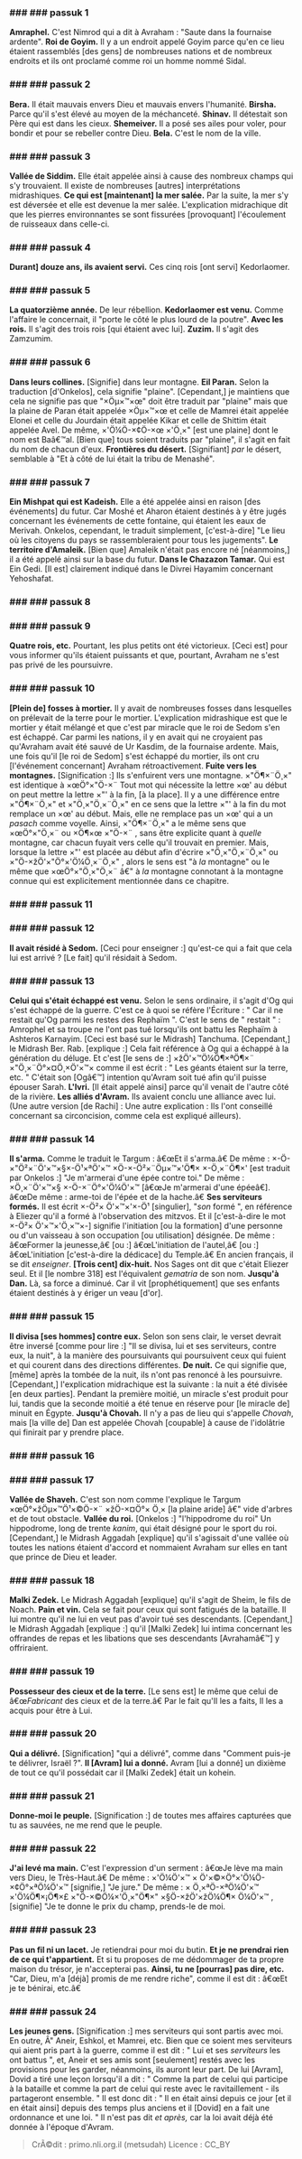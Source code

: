 
### ### ### passuk 1
<b>Amraphel.</b> C'est Nimrod qui a dit à Avraham : "Saute dans la fournaise ardente". 
<b>Roi de Goyim.</b> Il y a un endroit appelé Goyim parce qu'en ce lieu étaient rassemblés [des gens] de nombreuses nations et de nombreux endroits et ils ont proclamé comme roi un homme nommé Sidal.

### ### ### passuk 2
<b>Bera.</b> Il était mauvais envers Dieu et mauvais envers l'humanité.
<b>Birsha.</b> Parce qu'il s'est élevé au moyen de la méchanceté.
<b>Shinav.</b> Il détestait son Père qui est dans les cieux.
<b>Shemeiver.</b> Il a posé ses ailes pour voler, pour bondir et pour se rebeller contre Dieu. 
<b>Bela.</b> C'est le nom de la ville.

### ### ### passuk 3
<b>Vallée de Siddim.</b> Elle était appelée ainsi à cause des nombreux champs qui s'y trouvaient. Il existe de nombreuses [autres] interprétations midrashiques.
<b>Ce qui est [maintenant] la mer salée.</b> Par la suite, la mer s'y est déversée et elle est devenue la mer salée. L'explication midrachique dit que les pierres environnantes se sont fissurées [provoquant] l'écoulement de ruisseaux dans celle-ci. 

### ### ### passuk 4
<b>Durant] douze ans, ils avaient servi.</b> Ces cinq rois [ont servi] Kedorlaomer.

### ### ### passuk 5
<b>La quatorzième année.</b> De leur rébellion.
<b>Kedorlaomer est venu.</b> Comme l'affaire le concernait, il "porte le côté le plus lourd de la poutre".
<b>Avec les rois.</b> Il s'agit des trois rois [qui étaient avec lui]. 
<b>Zuzim.</b> Il s'agit des Zamzumim.

### ### ### passuk 6
<b>Dans leurs collines.</b> [Signifie] dans leur montagne.
<b>Eil Paran.</b> Selon la traduction [d'Onkelos], cela signifie "plaine". [Cependant,] je maintiens que cela ne signifie pas que "×Öµ×™×œ" doit être traduit par "plaine" mais que la plaine de Paran était appelée ×Öµ×™×œ et celle de Mamrei était appelée Elonei et celle du Jourdain était appelée Kikar et celle de Shittim était appelée Avel. De même, ×'Ö¼Ö-×¢Ö-×œ ×'Ö¸×" [est une plaine] dont le nom est Baâ€™al. [Bien que] tous soient traduits par "plaine", il s'agit en fait du nom de chacun d'eux. 
<b>Frontières du désert.</b> [Signifiant] <i>par</i> le désert, semblable à "Et à côté de lui était la tribu de Menashé". 

### ### ### passuk 7
<b>Ein Mishpat qui est Kadeish.</b> Elle a été appelée ainsi en raison [des événements] du futur. Car Moshé et Aharon étaient destinés à y être jugés concernant les événements de cette fontaine, qui étaient les eaux de Merivah. Onkelos, cependant, le traduit simplement, [c'est-à-dire] "Le lieu où les citoyens du pays se rassembleraient pour tous les jugements". 
<b>Le territoire d'Amaleik.</b> [Bien que] Amaleik n'était pas encore né [néanmoins,] il a été appelé ainsi sur la base du futur. 
<b>Dans le Chazazon Tamar.</b> Qui est Ein Gedi. [Il est] clairement indiqué dans le Divrei Hayamim concernant Yehoshafat.

### ### ### passuk 8

### ### ### passuk 9
<b>Quatre rois, etc.</b> Pourtant, les plus petits ont été victorieux. [Ceci est] pour vous informer qu'ils étaient puissants et que, pourtant, Avraham ne s'est pas privé de les poursuivre. 

### ### ### passuk 10
<b>[Plein de] fosses à mortier.</b> Il y avait de nombreuses fosses dans lesquelles on prélevait de la terre pour le mortier. L'explication midrashique est que le mortier y était mélangé et que c'est par miracle que le roi de Sedom s'en est échappé. Car parmi les nations, il y en avait qui ne croyaient pas qu'Avraham avait été sauvé de Ur Kasdim, de la fournaise ardente. Mais, une fois qu'il [le roi de Sedom] s'est échappé du mortier, ils ont cru [l'événement concernant] Avraham rétroactivement. 
<b>Fuite vers les montagnes.</b> [Signification :] Ils s'enfuirent vers une montagne. ×"Ö¶×¨Ö¸×" est identique à ×œÖ°×"Ö-×¨ Tout mot qui nécessite la lettre ×œ' au début on peut mettre la lettre ×"' à la fin, [à la place]. Il y a une différence entre ×"Ö¶×¨Ö¸×" et ×"Ö¸×"Ö¸×¨Ö¸×" en ce sens que la lettre ×"' à la fin du mot remplace un ×œ' au début. Mais, elle ne remplace pas un ×œ' qui a un <i>pasach</i> comme voyelle. Ainsi, ×"Ö¶×¨Ö¸×" a le même sens que ×œÖ°×"Ö¸×¨ ou ×Ö¶×œ ×"Ö-×¨ , sans être explicite quant à <i>quelle</i> montagne, car chacun fuyait vers celle qu'il trouvait en premier. Mais, lorsque la lettre ×"' est placée au début afin d'écrire ×"Ö¸×"Ö¸×¨Ö¸×" ou ×"Ö-×žÖ'×"Ö°×'Ö¼Ö¸×¨Ö¸×" , alors le sens est "à <i>la</i> montagne" ou le même que ×œÖ°×"Ö¸×"Ö¸×¨ â€" à <i>la</i> montagne connotant à la montagne connue qui est explicitement mentionnée dans ce chapitre. 

### ### ### passuk 11

### ### ### passuk 12
<b>Il avait résidé à Sedom.</b> [Ceci pour enseigner :] qu'est-ce qui a fait que cela lui est arrivé ? [Le fait] qu'il résidait à Sedom.

### ### ### passuk 13
<b>Celui qui s'était échappé est venu.</b> Selon le sens ordinaire, il s'agit d'Og qui s'est échappé de la guerre. C'est ce à quoi se réfère l'Écriture : " Car il ne restait qu'Og parmi les restes des Rephaïm ". C'est le sens de " restait " : Amrophel et sa troupe ne l'ont pas tué lorsqu'ils ont battu les Rephaïm à Ashteros Karnayim. [Ceci est basé sur le Midrash] Tanchuma. [Cependant,] le Midrash Ber. Rab. [explique :] Cela fait référence à Og qui a échappé à la génération du déluge. Et c'est [le sens de :] ×žÖ'×™Ö¼Ö¶×ªÖ¶×¨ ×"Ö¸×¨Ö°×¤Ö¸×Ö'×™× comme il est écrit : " Les géants étaient sur la terre, etc. " C'était son [Ogâ€™] intention qu'Avram soit tué afin qu'il puisse épouser Sarah. 
<b>L'Ivri.</b> [Il était appelé ainsi] parce qu'il venait de l'autre côté de la rivière.
<b>Les alliés d'Avram.</b> Ils avaient conclu une alliance avec lui. (Une autre version [de Rachi] : Une autre explication : Ils l'ont conseillé concernant sa circoncision, comme cela est expliqué ailleurs). 

### ### ### passuk 14
<b>Il s'arma.</b> Comme le traduit le Targum : â€œEt il s'arma.â€ De même : ×-Ö-×"Ö²×¨Ö'×™×§×-Ö¹×ªÖ'×™ ×Ö-×-Ö²×¨Öµ×™×'Ö¶× ×-Ö¸×¨Ö¶×' [est traduit par Onkelos :] "Je m'armerai d'une épée contre toi." De même : ×Ö¸×¨Ö'×™×§ ×-Ö-×¨Ö°×'Ö¼Ö'×™ [â€œJe m'armerai d'une épéeâ€]. â€œDe même : arme-toi de l'épée et de la hache.â€ 
<b>Ses serviteurs formés.</b> Il est écrit ×-Ö²× Ö'×™×'×-Ö¹ [singulier], "<i>son</i> formé ", en référence à Eliezer qu'il a formé à l'observation des mitzvos. Et il [c'est-à-dire le mot ×-Ö²× Ö'×™×'Ö¸×™×-] signifie l'initiation [ou la formation] d'une personne ou d'un vaisseau à son occupation [ou utilisation] désignée. De même : â€œFormer la jeunesse,â€ [ou :] â€œL'initiation de l'autel,â€ [ou :] â€œL'initiation [c'est-à-dire la dédicace] du Temple.â€ En ancien français, il se dit <i>enseigner</i>. 
<b>[Trois cent] dix-huit.</b> Nos Sages ont dit que c'était Eliezer seul. Et il [le nombre 318] est l'équivalent <i>gematria</i> de son nom. 
<b>Jusqu'à Dan.</b> Là, sa force a diminué. Car il vit [prophétiquement] que ses enfants étaient destinés à y ériger un veau [d'or].

### ### ### passuk 15
<b>Il divisa [ses hommes] contre eux.</b> Selon son sens clair, le verset devrait être inversé [comme pour lire :] "Il se divisa, lui et ses serviteurs, contre eux, la nuit", à la manière des poursuivants qui poursuivent ceux qui fuient et qui courent dans des directions différentes. 
<b>De nuit.</b> Ce qui signifie que, [même] après la tombée de la nuit, ils n'ont pas renoncé à les poursuivre. [Cependant,] l'explication midrachique est la suivante : la nuit a été divisée [en deux parties]. Pendant la première moitié, un miracle s'est produit pour lui, tandis que la seconde moitié a été tenue en réserve pour [le miracle de] minuit en Égypte. 
<b>Jusqu'à Chovah.</b> Il n'y a pas de lieu qui s'appelle <i>Chovah</i>, mais [la ville de] Dan est appelée Chovah [coupable] à cause de l'idolâtrie qui finirait par y prendre place. 

### ### ### passuk 16

### ### ### passuk 17
<b>Vallée de Shaveh.</b> C'est son nom comme l'explique le Targum ×œÖ°×žÖµ×™Ö¹×©Ö-×¨ ×žÖ-×¤Ö°× Ö¸× [la plaine aride] â€" vide d'arbres et de tout obstacle.
<b>Vallée du roi.</b> [Onkelos :] "l'hippodrome du roi" Un hippodrome, long de trente <i>kanim</i>, qui était désigné pour le sport du roi. [Cependant,] le Midrash Aggadah [explique] qu'il s'agissait d'une vallée où toutes les nations étaient d'accord et nommaient Avraham sur elles en tant que prince de Dieu et leader. 

### ### ### passuk 18
<b>Malki Zedek.</b> Le Midrash Aggadah [explique] qu'il s'agit de Sheim, le fils de Noach. 
<b>Pain et vin.</b> Cela se fait pour ceux qui sont fatigués de la bataille. Il lui montre qu'il ne lui en veut pas d'avoir tué ses descendants. [Cependant,] le Midrash Aggadah [explique :] qu'il [Malki Zedek] lui intima concernant les offrandes de repas et les libations que ses descendants [Avrahamâ€™] y offriraient. 

### ### ### passuk 19
<b>Possesseur des cieux et de la terre.</b> [Le sens est] le même que celui de â€œ<i>Fabricant</i> des cieux et de la terre.â€ Par le fait qu'Il les a faits, Il les a acquis pour être à Lui.

### ### ### passuk 20
<b>Qui a délivré.</b> [Signification] "qui a délivré", comme dans "Comment puis-je te délivrer, Israël ?". 
<b>Il [Avram] lui a donné.</b> Avram [lui a donné] un dixième de tout ce qu'il possédait car il [Malki Zedek] était un kohein.

### ### ### passuk 21
<b>Donne-moi le peuple.</b> [Signification :] de toutes mes affaires capturées que tu as sauvées, ne me rend que le peuple. 

### ### ### passuk 22
<b>J'ai levé ma main.</b> C'est l'expression d'un serment : â€œJe lève ma main vers Dieu, le Très-Haut.â€ De même : ×'Ö¼Ö'×™ × Ö'×©×Ö°×'Ö¼Ö-×¢Ö°×ªÖ¼Ö'×™ [signifie,] "Je jure." De même : × Ö¸×ªÖ-×ªÖ¼Ö'×™ ×'Ö¼Ö¶×¡Ö¶×£ ×"Ö-×©Ö¼×'Ö¸×"Ö¶×" ×§Ö-×žÖ'×žÖ¼Ö¶× Ö¼Ö'×™ , [signifie] "Je te donne le prix du champ, prends-le de moi. 

### ### ### passuk 23
<b>Pas un fil ni un lacet.</b> Je retiendrai pour moi du butin.
<b>Et je ne prendrai rien de ce qui t'appartient.</b> Et si tu proposes de me dédommager de ta propre maison du trésor, je n'accepterai pas.
<b>Ainsi, tu ne [pourras] pas dire, etc.</b> "Car, Dieu, m'a [déjà] promis de me rendre riche", comme il est dit : â€œEt je te bénirai, etc.â€ 

### ### ### passuk 24
<b>Les jeunes gens.</b> [Signification :] mes serviteurs qui sont partis avec moi. En outre, Â" Aneir, Eshkol, et Mamrei, etc. Bien que ce soient mes serviteurs qui aient pris part à la guerre, comme il est dit : " Lui et ses <i>serviteurs</i> les ont battus ", et, Aneir et ses amis sont [seulement] restés avec les provisions pour les garder, néanmoins, ils auront leur part. De lui [Avram], Dovid a tiré une leçon lorsqu'il a dit : " Comme la part de celui qui participe à la bataille et comme la part de celui qui reste avec le ravitaillement - ils partageront ensemble. " Il est donc dit : " Il en était ainsi depuis ce jour [et il en était ainsi] depuis des temps plus anciens et il [Dovid] en a fait une ordonnance et une loi. " Il n'est pas dit <i>et après,</i> car la loi avait déjà été donnée à l'époque d'Avram. 

>CrÃ©dit : primo.nli.org.il (metsudah)
>Licence : CC_BY